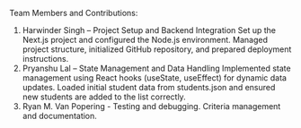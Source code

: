 Team Members and Contributions:
1. Harwinder Singh – Project Setup and Backend Integration
Set up the Next.js project and configured the Node.js environment.
Managed project structure, initialized GitHub repository, and prepared deployment instructions.
2. Pryanshu Lal – State Management and Data Handling
Implemented state management using React hooks (useState, useEffect) for dynamic data updates.
Loaded initial student data from students.json and ensured new students are added to the list correctly.
3. Ryan M. Van Popering - Testing and debugging. Criteria management and documentation.
